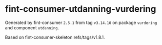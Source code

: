 # fint-consumer-utdanning-vurdering

Generated by fint-consumer `2.5.1` from tag `v3.14.10` on package `vurdering` and component `utdanning`.

Based on fint-consumer-skeleton refs/tags/v1.8.1.
